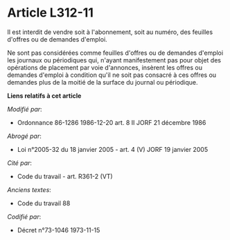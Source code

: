# Article L312-11

Il est interdit de vendre soit à l'abonnement, soit au numéro, des feuilles d'offres ou de demandes d'emploi.

Ne sont pas considérées comme feuilles d'offres ou de demandes d'emploi les journaux ou périodiques qui, n'ayant
manifestement pas pour objet des opérations de placement par voie d'annonces, insèrent les offres ou demandes d'emploi à
condition qu'il ne soit pas consacré à ces offres ou demandes plus de la moitié de la surface du journal ou périodique.

**Liens relatifs à cet article**

_Modifié par_:

  - Ordonnance 86-1286 1986-12-20 art. 8 II JORF 21 décembre 1986

_Abrogé par_:

  - Loi n°2005-32 du 18 janvier 2005 - art. 4 (V) JORF 19 janvier 2005

_Cité par_:

  - Code du travail - art. R361-2 (VT)

_Anciens textes_:

  - Code du travail 88

_Codifié par_:

  - Décret n°73-1046 1973-11-15
